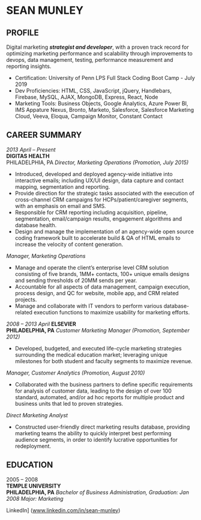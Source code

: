 
# SEAN MUNLEY

## PROFILE
Digital marketing ***strategist and developer***, with a proven track record for optimizing marketing performance and scalability through improvements to devops, data management, testing, performance measurement and reporting insights.

- Certification: University of Penn LPS Full Stack Coding Boot Camp - July 2019
- Dev Proficiencies: HTML, CSS, JavaScript, jQuery, Handlebars, Firebase, MySQL, AJAX, MongoDB, Express, React, Node
- Marketing Tools: Business Objects, Google Analytics, Azure Power BI, IMS Appature Nexus, Bronto, Marketo, Salesforce, Salesforce Marketing Cloud, Veeva, Eloqua, Campaign Monitor, Constant Contact

## CAREER SUMMARY

*2013 April – Present*	
**DIGITAS HEALTH** 							                
PHILADELPHIA, PA
*Director, Marketing Operations (Promotion, July 2015)*
- Introduced, developed and deployed agency-wide initiative into interactive emails; including UX/UI design, data capture and contact mapping, segmentation and reporting.
- Provide direction for the strategic tasks associated with the execution of cross-channel CRM campaigns for HCPs/patient/caregiver segments, with an emphasis on email and SMS.
- Responsible for CRM reporting including acquisition, pipeline, segmentation, email/campaign results, engagement algorithms and database health.
- Design and manage the implementation of an agency-wide open source coding framework built to accelerate build & QA of HTML emails to increase the velocity of content generation.

*Manager, Marketing Operations*
- Manage and operate the client’s enterprise level CRM solution consisting of five brands, 1MM+ contacts, 100+ unique emails designs and sending thresholds of 20MM sends per year. 
- Accountable for all aspects of data management, campaign execution, process design, and QC for website, mobile app, and CRM related projects.
- Manage and collaborate with IT vendors to perform various database-related execution functions to maximize usability for marketing efforts.

*2008 – 2013 April*	
**ELSEVIER**								                
**PHILADELPHIA, PA**
*Customer Marketing Manager (Promotion, September 2012)*
- Developed, budgeted, and executed life-cycle marketing strategies surrounding the medical education market; leveraging unique milestones for both student and faculty segments to maximize revenue. 

*Manager, Customer Analytics (Promotion, August 2010)*
- Collaborated with the business partners to define specific requirements for analysis of customer data, leading to the design of over 100 standard, automated, and/or ad hoc reports for multiple product and business units that led to proven strategies.

*Direct Marketing Analyst*
- Constructed user-friendly direct marketing results database, providing marketing teams the ability to quickly interpret best performing audience segments, in order to identify lucrative opportunities for redeployment.

## EDUCATION
2005 – 2008		
**TEMPLE UNIVERSITY**							           	
**PHILADELPHIA, PA**
*Bachelor of Business Administration, Graduation: Jan 2008*
*Major: Marketing*

LinkedIn] (www.linkedin.com/in/sean-munley)